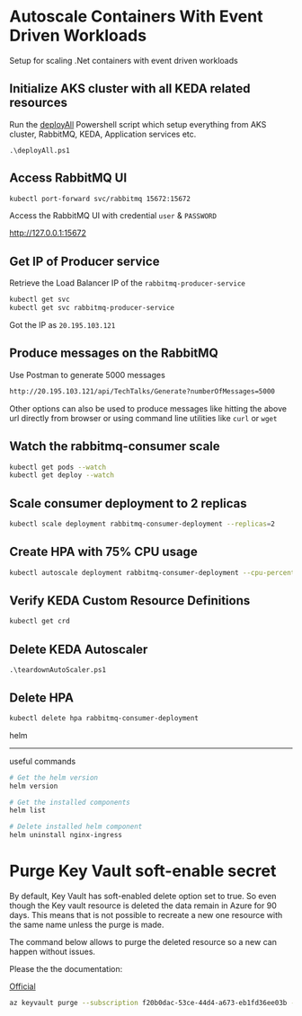 # Autoscale Containers With Event Driven Workloads

Setup for scaling .Net containers with event driven workloads

## Initialize AKS cluster with all KEDA related resources

Run the [deployAll](\Powershell\deployAll.ps1) Powershell script which setup everything from AKS cluster, RabbitMQ, KEDA, Application services etc.

``` PS
.\deployAll.ps1
```

## Access RabbitMQ UI

``` bash
kubectl port-forward svc/rabbitmq 15672:15672
```

Access the RabbitMQ UI with credential `user` & `PASSWORD`

http://127.0.0.1:15672

## Get IP of Producer service

Retrieve the Load Balancer IP of the `rabbitmq-producer-service`

``` bash
kubectl get svc
kubectl get svc rabbitmq-producer-service
```

Got the IP as `20.195.103.121`

## Produce messages on the RabbitMQ

Use Postman to generate 5000 messages

``` bash
http://20.195.103.121/api/TechTalks/Generate?numberOfMessages=5000
```

Other options can also be used to produce messages like hitting the above url directly from browser or using command line utilities like ```curl``` or ```wget```

## Watch the rabbitmq-consumer scale

``` bash
kubectl get pods --watch
kubectl get deploy --watch
```

## Scale consumer deployment to 2 replicas

``` bash
kubectl scale deployment rabbitmq-consumer-deployment --replicas=2
```

## Create HPA with 75% CPU usage

``` bash
kubectl autoscale deployment rabbitmq-consumer-deployment --cpu-percent=75 --min=1 --max=10
```

## Verify KEDA Custom Resource Definitions

``` bash
kubectl get crd
```

## Delete KEDA Autoscaler

``` PS
.\teardownAutoScaler.ps1
```

## Delete HPA

``` bash
kubectl delete hpa rabbitmq-consumer-deployment
```

helm

---

useful commands

``` bash
# Get the helm version
helm version

# Get the installed components
helm list

# Delete installed helm component
helm uninstall nginx-ingress
```


# Purge Key Vault soft-enable secret

By default, Key Vault has soft-enabled delete option set to true.
So even though the Key vault resource is deleted the data remain in Azure for 90 days.
This means that is not possible to recreate a new one resource with the same name unless the purge is made.

The command below allows to purge the deleted resource so a new can happen without issues.

Please the the documentation:

[Official](https://docs.microsoft.com/en-us/azure/key-vault/general/key-vault-recovery?tabs=azure-portal)

``` bash
az keyvault purge --subscription f20b0dac-53ce-44d4-a673-eb1fd36ee03b -n kv-genocsakst
```